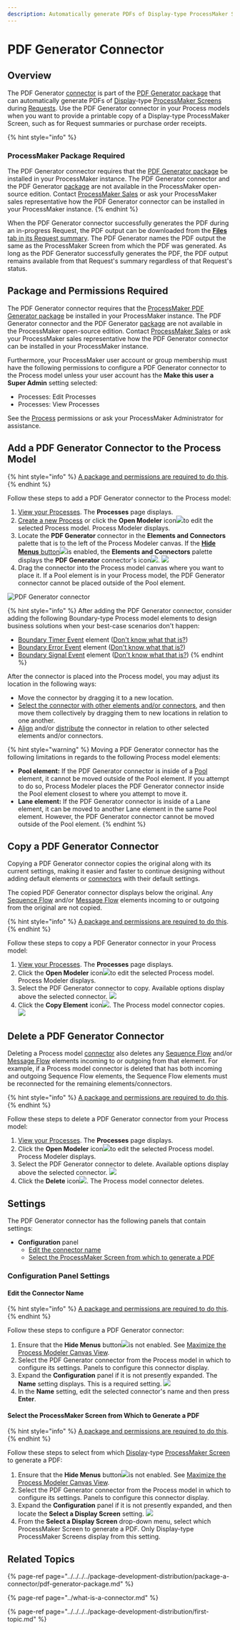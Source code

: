 ```yaml
---
description: Automatically generate PDFs of Display-type ProcessMaker Screens in a Process.
---
```


# PDF Generator Connector

## Overview

The PDF Generator [connector](../what-is-a-connector.md) is part of the [PDF Generator package](../../../../package-development-distribution/package-a-connector/pdf-generator-package.md) that can automatically generate PDFs of [Display](../../../design-forms/screens-builder/types-for-screens.md#display)-type [ProcessMaker Screens](../../../design-forms/what-is-a-form.md) during [Requests](../../../../using-processmaker/requests/what-is-a-request.md). Use the PDF Generator connector in your Process models when you want to provide a printable copy of a Display-type ProcessMaker Screen, such as for Request summaries or purchase order receipts.

{% hint style="info" %}
### ProcessMaker Package Required

The PDF Generator connector requires that the [PDF Generator package](../../../../package-development-distribution/package-a-connector/pdf-generator-package.md) be installed in your ProcessMaker instance. The PDF Generator connector and the PDF Generator [package](../../../../package-development-distribution/first-topic.md) are not available in the ProcessMaker open-source edition. Contact [ProcessMaker Sales](https://www.processmaker.com/contact/) or ask your ProcessMaker sales representative how the PDF Generator connector can be installed in your ProcessMaker instance.
{% endhint %}

When the PDF Generator connector successfully generates the PDF during an in-progress Request, the PDF output can be downloaded from the [**Files** tab in its Request summary](../../../../using-processmaker/requests/request-details/summary-for-in-progress-requests.md#files-associated-with-the-request). The PDF Generator names the PDF output the same as the ProcessMaker Screen from which the PDF was generated. As long as the PDF Generator successfully generates the PDF, the PDF output remains available from that Request's summary regardless of that Request's status.

## Package and Permissions Required

The PDF Generator connector requires that the [ProcessMaker PDF Generator package](../../../../package-development-distribution/package-a-connector/pdf-generator-package.md) be installed in your ProcessMaker instance. The PDF Generator connector and the PDF Generator [package](../../../../package-development-distribution/first-topic.md) are not available in the ProcessMaker open-source edition. Contact [ProcessMaker Sales](https://www.processmaker.com/contact/) or ask your ProcessMaker sales representative how the PDF Generator connector can be installed in your ProcessMaker instance.

Furthermore, your ProcessMaker user account or group membership must have the following permissions to configure a PDF Generator connector to the Process model unless your user account has the **Make this user a Super Admin** setting selected:

* Processes: Edit Processes
* Processes: View Processes

See the [Process](../../../../processmaker-administration/permission-descriptions-for-users-and-groups.md#processes) permissions or ask your ProcessMaker Administrator for assistance.

## Add a PDF Generator Connector to the Process Model

{% hint style="info" %}
[A package and permissions are required to do this](pdf-generator-connector.md#package-and-permissions-required).
{% endhint %}

Follow these steps to add a PDF Generator connector to the Process model:

1. [View your Processes](../../../viewing-processes/view-the-list-of-processes/view-your-processes.md#view-all-active-processes). The **Processes** page displays.
2. [Create a new Process](../../../viewing-processes/view-the-list-of-processes/create-a-process.md) or click the **Open Modeler** icon![](../../../../.gitbook/assets/open-modeler-edit-icon-processes-page-processes.png)to edit the selected Process model. Process Modeler displays.
3. Locate the **PDF Generator** connector in the **Elements and Connectors** palette that is to the left of the Process Modeler canvas. If the [**Hide Menus** button](../../navigate-around-your-process-model.md#maximize-the-process-modeler-canvas-view)![](../../../../.gitbook/assets/hide-menus-button-process-modeler-processes.png)is enabled, the **Elements and Connectors** palette displays the **PDF Generator** connector's icon![](../../../../.gitbook/assets/pdf-generator-icon-process-modeler-package-processes.png). ![](../../../../.gitbook/assets/pdf-generator-control-package-process-modeler-processes.png) 
4. Drag the connector into the Process model canvas where you want to place it. If a Pool element is in your Process model, the PDF Generator connector cannot be placed outside of the Pool element.

![PDF Generator connector](../../../../.gitbook/assets/pdf-generator-placed-process-modeler-package-processes.png)

{% hint style="info" %}
After adding the PDF Generator connector, consider adding the following Boundary-type Process model elements to design business solutions when your best-case scenarios don't happen:

* [Boundary Timer Event](../../model-your-process/add-and-configure-boundary-timer-event-elements.md#add-a-boundary-timer-event-element) element \([Don't know what that is?](../../model-your-process/process-modeling-element-descriptions.md#boundary-timer-event)\)
* [Boundary Error Event](../../model-your-process/add-and-configure-boundary-error-event-elements.md#add-a-boundary-error-event-element) element \([Don't know what that is?](../../model-your-process/process-modeling-element-descriptions.md#boundary-error-event)\)
* [Boundary Signal Event](../../model-your-process/add-and-configure-boundary-signal-event-elements.md) element \([Don't know what that is?](../../model-your-process/process-modeling-element-descriptions.md#boundary-signal-event)\)
{% endhint %}

After the connector is placed into the Process model, you may adjust its location in the following ways:

* Move the connector by dragging it to a new location.
* [Select the connector with other elements and/or connectors](../../select-multiple-process-model-elements-and-connectors.md#select-multiple-process-model-objects), and then move them collectively by dragging them to new locations in relation to one another.
* [Align](../../align-and-distribute-process-model-elements-and-connectors.md#align-process-model-objects) and/or [distribute](../../align-and-distribute-process-model-elements-and-connectors.md#distribute-process-model-objects) the connector in relation to other selected elements and/or connectors.

{% hint style="warning" %}
Moving a PDF Generator connector has the following limitations in regards to the following Process model elements:

* **Pool element:** If the PDF Generator connector is inside of a [Pool](../../model-your-process/process-modeling-element-descriptions.md#pool) element, it cannot be moved outside of the Pool element. If you attempt to do so, Process Modeler places the PDF Generator connector inside the Pool element closest to where you attempt to move it.
* **Lane element:** If the PDF Generator connector is inside of a Lane element, it can be moved to another Lane element in the same Pool element. However, the PDF Generator connector cannot be moved outside of the Pool element.
{% endhint %}

## Copy a PDF Generator Connector

Copying a PDF Generator connector copies the original along with its current settings, making it easier and faster to continue designing without adding default elements or [connectors](../what-is-a-connector.md) with their default settings.

The copied PDF Generator connector displays below the original. Any [Sequence Flow](../../model-your-process/process-modeling-element-descriptions.md#sequence-flow) and/or [Message Flow](../../model-your-process/process-modeling-element-descriptions.md#message-flow) elements incoming to or outgoing from the original are not copied.

{% hint style="info" %}
[A package and permissions are required to do this](pdf-generator-connector.md#package-and-permissions-required).
{% endhint %}

Follow these steps to copy a PDF Generator connector in your Process model:

1. ​[View your Processes](https://processmaker.gitbook.io/processmaker-4-community/-LPblkrcFWowWJ6HZdhC/~/drafts/-LRhVZm0ddxDcGGdN5ZN/primary/designing-processes/viewing-processes/view-the-list-of-processes/view-your-processes#view-all-processes). The **Processes** page displays.
2. Click the **Open Modeler** icon![](../../../../.gitbook/assets/open-modeler-edit-icon-processes-page-processes.png)to edit the selected Process model. Process Modeler displays.
3. Select the PDF Generator connector to copy. Available options display above the selected connector. ![](../../../../.gitbook/assets/copy-pdf-generator-connector-process-modeler-designer.png) 
4. Click the **Copy Element** icon![](../../../../.gitbook/assets/remove-icon.png). The Process model connector copies. ![](../../../../.gitbook/assets/copied-pdf-generator-connector-process-modeler-designer.png) 

## Delete a PDF Generator Connector

Deleting a Process model [connector](../what-is-a-connector.md) also deletes any [Sequence Flow](../../model-your-process/process-modeling-element-descriptions.md#sequence-flow) and/or [Message Flow](../../model-your-process/process-modeling-element-descriptions.md#message-flow) elements incoming to or outgoing from that element. For example, if a Process model connector is deleted that has both incoming and outgoing Sequence Flow elements, the Sequence Flow elements must be reconnected for the remaining elements/connectors.

{% hint style="info" %}
[A package and permissions are required to do this](pdf-generator-connector.md#package-and-permissions-required).
{% endhint %}

Follow these steps to delete a PDF Generator connector from your Process model:

1. ​[View your Processes](https://processmaker.gitbook.io/processmaker-4-community/-LPblkrcFWowWJ6HZdhC/~/drafts/-LRhVZm0ddxDcGGdN5ZN/primary/designing-processes/viewing-processes/view-the-list-of-processes/view-your-processes#view-all-processes). The **Processes** page displays.
2. Click the **Open Modeler** icon![](../../../../.gitbook/assets/open-modeler-edit-icon-processes-page-processes.png)to edit the selected Process model. Process Modeler displays.
3. Select the PDF Generator connector to delete. Available options display above the selected connector. ![](../../../../.gitbook/assets/delete-pdf-generator-connector-process-modeler-designer.png) 
4. Click the **Delete** icon![](../../../../.gitbook/assets/remove-icon.png). The Process model connector deletes.

## Settings

The PDF Generator connector has the following panels that contain settings:

* **Configuration** panel
  * [Edit the connector name](pdf-generator-connector.md#edit-the-connector-name)
  * [Select the ProcessMaker Screen from which to generate a PDF](pdf-generator-connector.md#select-the-processmaker-screen-from-which-to-generate-a-pdf)

### Configuration Panel Settings

#### Edit the Connector Name

{% hint style="info" %}
[A package and permissions are required to do this](pdf-generator-connector.md#package-and-permissions-required).
{% endhint %}

Follow these steps to configure a PDF Generator connector:

1. Ensure that the **Hide Menus** button![](../../../../.gitbook/assets/hide-menus-button-process-modeler-processes.png)is not enabled. See [Maximize the Process Modeler Canvas View](../../navigate-around-your-process-model.md#maximize-the-process-modeler-canvas-view).
2. Select the PDF Generator connector from the Process model in which to configure its settings. Panels to configure this connector display.
3. Expand the **Configuration** panel if it is not presently expanded. The **Name** setting displays. This is a required setting. ![](../../../../.gitbook/assets/pdf-generator-configuration-name-process-modeler-package-processes.png) 
4. In the **Name** setting, edit the selected connector's name and then press **Enter**.

#### Select the ProcessMaker Screen from Which to Generate a PDF

{% hint style="info" %}
[A package and permissions are required to do this](pdf-generator-connector.md#package-and-permissions-required).
{% endhint %}

Follow these steps to select from which [Display](../../../design-forms/screens-builder/types-for-screens.md#display)-type [ProcessMaker Screen](../../../design-forms/what-is-a-form.md) to generate a PDF:

1. Ensure that the **Hide Menus** button![](../../../../.gitbook/assets/hide-menus-button-process-modeler-processes.png)is not enabled. See [Maximize the Process Modeler Canvas View](../../navigate-around-your-process-model.md#maximize-the-process-modeler-canvas-view).
2. Select the PDF Generator connector from the Process model in which to configure its settings. Panels to configure this connector display.
3. Expand the **Configuration** panel if it is not presently expanded, and then locate the **Select a Display Screen** setting. ![](../../../../.gitbook/assets/pdf-generator-configuration-select-display-screen-process-modeler-package-processes.png) 
4. From the **Select a Display Screen** drop-down menu, select which ProcessMaker Screen to generate a PDF. Only Display-type ProcessMaker Screens display from this setting.

## Related Topics

{% page-ref page="../../../../package-development-distribution/package-a-connector/pdf-generator-package.md" %}

{% page-ref page="../what-is-a-connector.md" %}

{% page-ref page="../../../../package-development-distribution/first-topic.md" %}

